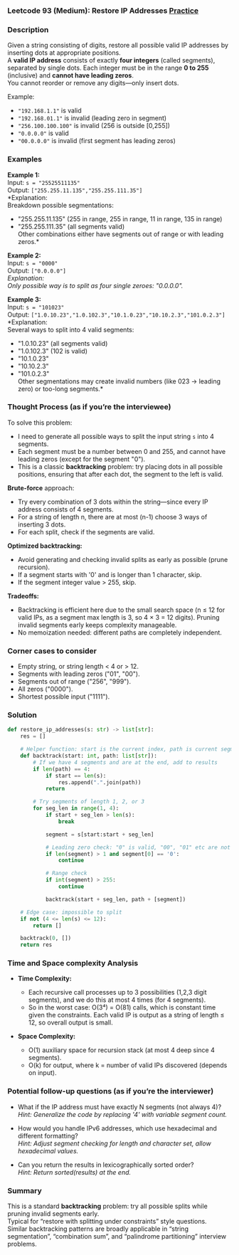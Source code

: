 ### Leetcode 93 (Medium): Restore IP Addresses [Practice](https://leetcode.com/problems/restore-ip-addresses)

### Description  
Given a string consisting of digits, restore all possible valid IP addresses by inserting dots at appropriate positions.  
A **valid IP address** consists of exactly **four integers** (called segments), separated by single dots. Each integer must be in the range **0 to 255** (inclusive) and **cannot have leading zeros**.  
You cannot reorder or remove any digits—only insert dots.

Example:  
- `"192.168.1.1"` is valid  
- `"192.168.01.1"` is invalid (leading zero in segment)  
- `"256.100.100.100"` is invalid (256 is outside [0,255])  
- `"0.0.0.0"` is valid  
- `"00.0.0.0"` is invalid (first segment has leading zeros)

### Examples  

**Example 1:**  
Input: `s = "25525511135"`  
Output: `["255.255.11.135","255.255.111.35"]`  
*Explanation:  
Breakdown possible segmentations:  
- "255.255.11.135" (255 in range, 255 in range, 11 in range, 135 in range)  
- "255.255.111.35" (all segments valid)  
Other combinations either have segments out of range or with leading zeros.*

**Example 2:**  
Input: `s = "0000"`  
Output: `["0.0.0.0"]`  
*Explanation:  
Only possible way is to split as four single zeroes: "0.0.0.0".*

**Example 3:**  
Input: `s = "101023"`  
Output: `["1.0.10.23","1.0.102.3","10.1.0.23","10.10.2.3","101.0.2.3"]`  
*Explanation:  
Several ways to split into 4 valid segments:  
- "1.0.10.23" (all segments valid)  
- "1.0.102.3" (102 is valid)  
- "10.1.0.23"  
- "10.10.2.3"  
- "101.0.2.3"  
Other segmentations may create invalid numbers (like 023 → leading zero) or too-long segments.*

### Thought Process (as if you’re the interviewee)  
To solve this problem:
- I need to generate all possible ways to split the input string `s` into 4 segments.
- Each segment must be a number between 0 and 255, and cannot have leading zeros (except for the segment "0").
- This is a classic **backtracking** problem: try placing dots in all possible positions, ensuring that after each dot, the segment to the left is valid.

**Brute-force** approach:  
- Try every combination of 3 dots within the string—since every IP address consists of 4 segments.
- For a string of length n, there are at most (n-1) choose 3 ways of inserting 3 dots.
- For each split, check if the segments are valid.

**Optimized backtracking:**  
- Avoid generating and checking invalid splits as early as possible (prune recursion).
- If a segment starts with '0' and is longer than 1 character, skip.
- If the segment integer value > 255, skip.

**Tradeoffs:**  
- Backtracking is efficient here due to the small search space (n ≤ 12 for valid IPs, as a segment max length is 3, so 4 × 3 = 12 digits). Pruning invalid segments early keeps complexity manageable.
- No memoization needed: different paths are completely independent.

### Corner cases to consider  
- Empty string, or string length < 4 or > 12.
- Segments with leading zeros ("01", "00").
- Segments out of range ("256", "999").
- All zeros ("0000").
- Shortest possible input ("1111").

### Solution

```python
def restore_ip_addresses(s: str) -> list[str]:
    res = []

    # Helper function: start is the current index, path is current segments
    def backtrack(start: int, path: list[str]):
        # If we have 4 segments and are at the end, add to results
        if len(path) == 4:
            if start == len(s):
                res.append(".".join(path))
            return

        # Try segments of length 1, 2, or 3
        for seg_len in range(1, 4):
            if start + seg_len > len(s):
                break

            segment = s[start:start + seg_len]

            # Leading zero check: "0" is valid, "00", "01" etc are not
            if len(segment) > 1 and segment[0] == '0':
                continue

            # Range check
            if int(segment) > 255:
                continue

            backtrack(start + seg_len, path + [segment])

    # Edge case: impossible to split
    if not (4 <= len(s) <= 12):
        return []

    backtrack(0, [])
    return res
```

### Time and Space complexity Analysis  

- **Time Complexity:**  
  - Each recursive call processes up to 3 possibilities (1,2,3 digit segments), and we do this at most 4 times (for 4 segments).
  - So in the worst case: O(3⁴) = O(81) calls, which is constant time given the constraints. Each valid IP is output as a string of length ≤ 12, so overall output is small.

- **Space Complexity:**  
  - O(1) auxiliary space for recursion stack (at most 4 deep since 4 segments).
  - O(k) for output, where k = number of valid IPs discovered (depends on input).

### Potential follow-up questions (as if you’re the interviewer)  

- What if the IP address must have exactly N segments (not always 4)?  
  *Hint: Generalize the code by replacing '4' with variable segment count.*

- How would you handle IPv6 addresses, which use hexadecimal and different formatting?  
  *Hint: Adjust segment checking for length and character set, allow hexadecimal values.*

- Can you return the results in lexicographically sorted order?  
  *Hint: Return sorted(results) at the end.*

### Summary
This is a standard **backtracking** problem: try all possible splits while pruning invalid segments early.  
Typical for “restore with splitting under constraints” style questions.  
Similar backtracking patterns are broadly applicable in “string segmentation”, “combination sum”, and “palindrome partitioning” interview problems.